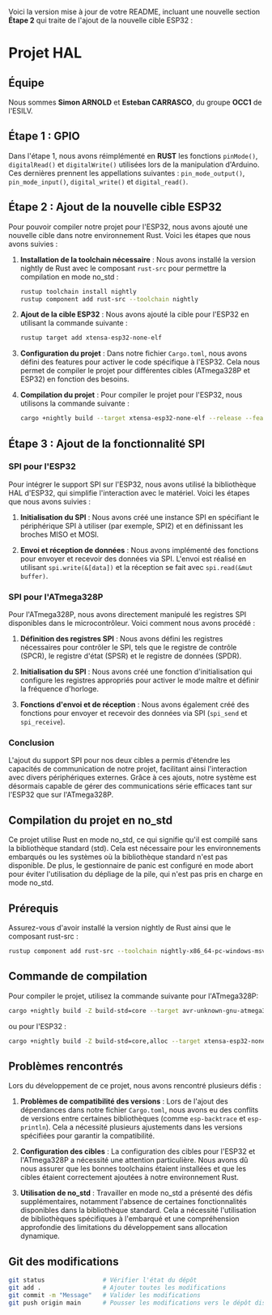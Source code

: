Voici la version mise à jour de votre README, incluant une nouvelle section **Étape 2** qui traite de l'ajout de la nouvelle cible ESP32 :

# Projet HAL

## Équipe
Nous sommes **Simon ARNOLD** et **Esteban CARRASCO**, du groupe **OCC1** de l'ESILV.

## Étape 1 : GPIO
Dans l'étape 1, nous avons réimplémenté en **RUST** les fonctions `pinMode()`, `digitalRead()` et `digitalWrite()` utilisées lors de la manipulation d'Arduino. Ces dernières prennent les appellations suivantes : `pin_mode_output()`, `pin_mode_input()`, `digital_write()` et `digital_read()`.

## Étape 2 : Ajout de la nouvelle cible ESP32
Pour pouvoir compiler notre projet pour l'ESP32, nous avons ajouté une nouvelle cible dans notre environnement Rust. Voici les étapes que nous avons suivies :

1. **Installation de la toolchain nécessaire** :
   Nous avons installé la version nightly de Rust avec le composant `rust-src` pour permettre la compilation en mode no_std :
   ```bash
   rustup toolchain install nightly
   rustup component add rust-src --toolchain nightly
   ```

2. **Ajout de la cible ESP32** :
   Nous avons ajouté la cible pour l'ESP32 en utilisant la commande suivante :
   ```bash
   rustup target add xtensa-esp32-none-elf
   ```

3. **Configuration du projet** :
   Dans notre fichier `Cargo.toml`, nous avons défini des features pour activer le code spécifique à l'ESP32. Cela nous permet de compiler le projet pour différentes cibles (ATmega328P et ESP32) en fonction des besoins.

4. **Compilation du projet** :
   Pour compiler le projet pour l'ESP32, nous utilisons la commande suivante :
   ```bash
   cargo +nightly build --target xtensa-esp32-none-elf --release --features esp32
   ```


## Étape 3 : Ajout de la fonctionnalité SPI

### SPI pour l'ESP32
Pour intégrer le support SPI sur l'ESP32, nous avons utilisé la bibliothèque HAL d'ESP32, qui simplifie l'interaction avec le matériel. Voici les étapes que nous avons suivies :

1. **Initialisation du SPI** :
   Nous avons créé une instance SPI en spécifiant le périphérique SPI à utiliser (par exemple, SPI2) et en définissant les broches MISO et MOSI.

2. **Envoi et réception de données** :
   Nous avons implémenté des fonctions pour envoyer et recevoir des données via SPI. L'envoi est réalisé en utilisant `spi.write(&[data])` et la réception se fait avec `spi.read(&mut buffer)`.

### SPI pour l'ATmega328P
Pour l'ATmega328P, nous avons directement manipulé les registres SPI disponibles dans le microcontrôleur. Voici comment nous avons procédé :

1. **Définition des registres SPI** :
   Nous avons défini les registres nécessaires pour contrôler le SPI, tels que le registre de contrôle (SPCR), le registre d'état (SPSR) et le registre de données (SPDR).

2. **Initialisation du SPI** :
   Nous avons créé une fonction d'initialisation qui configure les registres appropriés pour activer le mode maître et définir la fréquence d'horloge.

3. **Fonctions d'envoi et de réception** :
   Nous avons également créé des fonctions pour envoyer et recevoir des données via SPI (`spi_send` et `spi_receive`).

### Conclusion
L'ajout du support SPI pour nos deux cibles a permis d'étendre les capacités de communication de notre projet, facilitant ainsi l'interaction avec divers périphériques externes. Grâce à ces ajouts, notre système est désormais capable de gérer des communications série efficaces tant sur l'ESP32 que sur l'ATmega328P.

## Compilation du projet en no_std
Ce projet utilise Rust en mode no_std, ce qui signifie qu'il est compilé sans la bibliothèque standard (std). Cela est nécessaire pour les environnements embarqués ou les systèmes où la bibliothèque standard n'est pas disponible. De plus, le gestionnaire de panic est configuré en mode abort pour éviter l'utilisation du dépliage de la pile, qui n'est pas pris en charge en mode no_std.

## Prérequis
Assurez-vous d'avoir installé la version nightly de Rust ainsi que le composant rust-src :
```bash
rustup component add rust-src --toolchain nightly-x86_64-pc-windows-msvc
```

## Commande de compilation
Pour compiler le projet, utilisez la commande suivante pour l'ATmega328P:
```bash
cargo +nightly build -Z build-std=core --target avr-unknown-gnu-atmega328 --release --features atmega
```
ou pour l'ESP32 :
```bash
cargo +nightly build -Z build-std=core,alloc --target xtensa-esp32-none-elf --release --features esp32
```


## Problèmes rencontrés
Lors du développement de ce projet, nous avons rencontré plusieurs défis :

1. **Problèmes de compatibilité des versions** : Lors de l'ajout des dépendances dans notre fichier `Cargo.toml`, nous avons eu des conflits de versions entre certaines bibliothèques (comme `esp-backtrace` et `esp-println`). Cela a nécessité plusieurs ajustements dans les versions spécifiées pour garantir la compatibilité.

2. **Configuration des cibles** : La configuration des cibles pour l'ESP32 et l'ATmega328P a nécessité une attention particulière. Nous avons dû nous assurer que les bonnes toolchains étaient installées et que les cibles étaient correctement ajoutées à notre environnement Rust.

3. **Utilisation de no_std** : Travailler en mode no_std a présenté des défis supplémentaires, notamment l'absence de certaines fonctionnalités disponibles dans la bibliothèque standard. Cela a nécessité l'utilisation de bibliothèques spécifiques à l'embarqué et une compréhension approfondie des limitations du développement sans allocation dynamique.


## Git des modifications
```bash
git status                # Vérifier l'état du dépôt
git add .                 # Ajouter toutes les modifications
git commit -m "Message"   # Valider les modifications
git push origin main      # Pousser les modifications vers le dépôt distant
```
